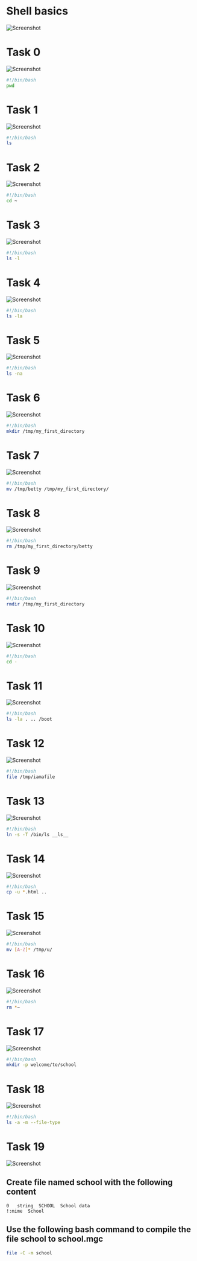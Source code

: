 <h1>Shell basics</h1>

![Screenshot](https://git-repo-docs.s3.us-east-2.amazonaws.com/0x00-shell/assets/rm00.png)

# Task 0
![Screenshot](https://git-repo-docs.s3.us-east-2.amazonaws.com/0x00-shell/assets/rm01.png)

```bash
#!/bin/bash
pwd
```

# Task 1
![Screenshot](https://git-repo-docs.s3.us-east-2.amazonaws.com/0x00-shell/assets/rm02.png)

```bash
#!/bin/bash
ls
```

# Task 2
![Screenshot](https://git-repo-docs.s3.us-east-2.amazonaws.com/0x00-shell/assets/rm03.png)

```bash
#!/bin/bash
cd ~
```

# Task 3
![Screenshot](https://git-repo-docs.s3.us-east-2.amazonaws.com/0x00-shell/assets/rm04.png)

```bash
#!/bin/bash
ls -l
```

# Task 4
![Screenshot](https://git-repo-docs.s3.us-east-2.amazonaws.com/0x00-shell/assets/rm05.png)

```bash
#!/bin/bash
ls -la
```

# Task 5
![Screenshot](https://git-repo-docs.s3.us-east-2.amazonaws.com/0x00-shell/assets/rm06.png)

```bash
#!/bin/bash
ls -na
```

# Task 6
![Screenshot](https://git-repo-docs.s3.us-east-2.amazonaws.com/0x00-shell/assets/rm07.png)

```bash
#!/bin/bash
mkdir /tmp/my_first_directory
```

# Task 7
![Screenshot](https://git-repo-docs.s3.us-east-2.amazonaws.com/0x00-shell/assets/rm08.png)

```bash
#!/bin/bash
mv /tmp/betty /tmp/my_first_directory/
```

# Task 8
![Screenshot](https://git-repo-docs.s3.us-east-2.amazonaws.com/0x00-shell/assets/rm09.png)

```bash
#!/bin/bash
rm /tmp/my_first_directory/betty
```

# Task 9
![Screenshot](https://git-repo-docs.s3.us-east-2.amazonaws.com/0x00-shell/assets/rm10.png)

```bash
#!/bin/bash
rmdir /tmp/my_first_directory
```

# Task 10
![Screenshot](https://git-repo-docs.s3.us-east-2.amazonaws.com/0x00-shell/assets/rm11.png)

```bash
#!/bin/bash
cd -
```

# Task 11
![Screenshot](https://git-repo-docs.s3.us-east-2.amazonaws.com/0x00-shell/assets/rm12.png)

```bash
#!/bin/bash
ls -la . .. /boot
```

# Task 12
![Screenshot](https://git-repo-docs.s3.us-east-2.amazonaws.com/0x00-shell/assets/rm13.png)

```bash
#!/bin/bash
file /tmp/iamafile
```

# Task 13
![Screenshot](https://git-repo-docs.s3.us-east-2.amazonaws.com/0x00-shell/assets/rm14.png)

```bash
#!/bin/bash
ln -s -T /bin/ls __ls__
```

# Task 14
![Screenshot](https://git-repo-docs.s3.us-east-2.amazonaws.com/0x00-shell/assets/rm15.png)

```bash
#!/bin/bash
cp -u *.html ..
```

# Task 15
![Screenshot](https://git-repo-docs.s3.us-east-2.amazonaws.com/0x00-shell/assets/rm16.png)

```bash
#!/bin/bash
mv [A-Z]* /tmp/u/
```

# Task 16
![Screenshot](https://git-repo-docs.s3.us-east-2.amazonaws.com/0x00-shell/assets/rm17.png)

```bash
#!/bin/bash
rm *~
```

# Task 17
![Screenshot](https://git-repo-docs.s3.us-east-2.amazonaws.com/0x00-shell/assets/rm18.png)

```bash
#!/bin/bash
mkdir -p welcome/to/school
```

# Task 18
![Screenshot](https://git-repo-docs.s3.us-east-2.amazonaws.com/0x00-shell/assets/rm19.png)

```bash
#!/bin/bash
ls -a -m --file-type
```

# Task 19
![Screenshot](https://git-repo-docs.s3.us-east-2.amazonaws.com/0x00-shell/assets/rm20.png)

<h2>Create file named school with the following content</h2>

```magic
0	string	SCHOOL	School data
!:mime	School
```

<h2>Use the following bash command to compile the file school to school.mgc</h2>

```bash
file -C -m school
```



